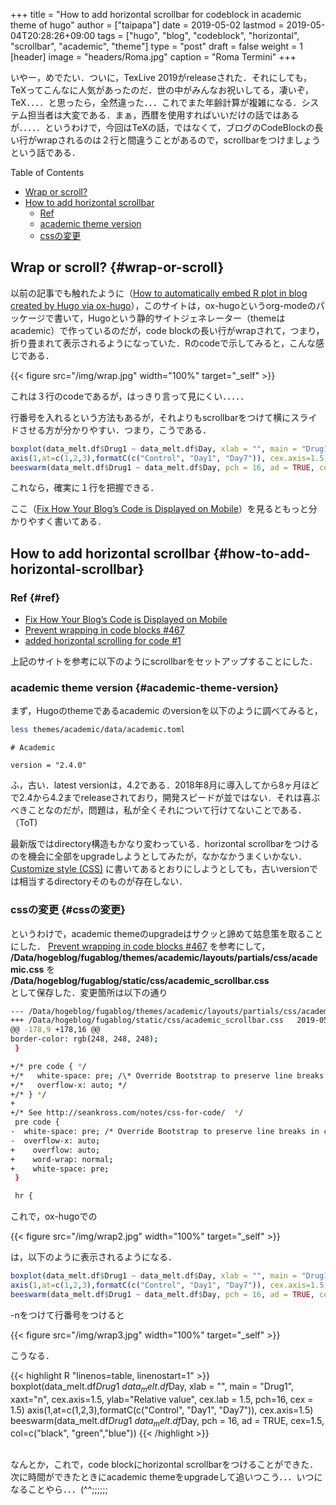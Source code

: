 +++
title = "How to add horizontal scrollbar for codeblock in academic theme of hugo"
author = ["taipapa"]
date = 2019-05-02
lastmod = 2019-05-04T20:28:26+09:00
tags = ["hugo", "blog", "codeblock", "horizontal", "scrollbar", "academic", "theme"]
type = "post"
draft = false
weight = 1
[header]
  image = "headers/Roma.jpg"
  caption = "Roma Termini"
+++

いやー，めでたい．ついに，TexLive 2019がreleaseされた．それにしても，TeXってこんなに人気があったのだ．世の中がみんなお祝いしてる，凄いぞ，TeX．．．．と思ったら，全然違った．．．これでまた年齢計算が複雑になる．システム担当者は大変である．まぁ，西暦を使用すればいいだけの話ではあるが．．．．．というわけで，今回はTeXの話，ではなくて，ブログのCodeBlockの長い行がwrapされるのは２行と間違うことがあるので，scrollbarをつけましょうという話である．

<div class="ox-hugo-toc toc">
<div></div>

<div class="heading">Table of Contents</div>

- [Wrap or scroll?](#wrap-or-scroll)
- [How to add horizontal scrollbar](#how-to-add-horizontal-scrollbar)
    - [Ref](#ref)
    - [academic theme version](#academic-theme-version)
    - [cssの変更](#cssの変更)

</div>
<!--endtoc-->


## Wrap or scroll? {#wrap-or-scroll}

以前の記事でも触れたように（[How to automatically embed R plot in blog created by Hugo via ox-hugo](../embedrplotinblog)），このサイトは，ox-hugoというorg-modeのパッケージで書いて，Hugoという静的サイトジェネレーター（themeはacademic）で作っているのだが，code blockの長い行がwrapされて，つまり，折り畳まれて表示されるようになっていた．Rのcodeで示してみると，こんな感じである．

{{< figure src="/img/wrap.jpg" width="100%" target="_self" >}}

これは３行のcodeであるが，はっきり言って見にくい．．．．．　

行番号を入れるという方法もあるが，それよりもscrollbarをつけて横にスライドさせる方が分かりやすい．つまり，こうである．

```R
boxplot(data_melt.df$Drug1 ~ data_melt.df$Day, xlab = "", main = "Drug1", xaxt="n", cex.axis=1.5, ylab="Relative value", cex.lab = 1.5, pch=16, cex = 1.5)
axis(1,at=c(1,2,3),formatC(c("Control", "Day1", "Day7")), cex.axis=1.5)
beeswarm(data_melt.df$Drug1 ~ data_melt.df$Day, pch = 16, ad = TRUE, cex=1.5, col=c("black", "green","blue"))
```

これなら，確実に１行を把握できる．

ここ（[Fix How Your Blog’s Code is Displayed on Mobile](http://seankross.com/notes/css-for-code/)）を見るともっと分かりやすく書いてある．


## How to add horizontal scrollbar {#how-to-add-horizontal-scrollbar}


### Ref {#ref}

-   [Fix How Your Blog’s Code is Displayed on Mobile](http://seankross.com/notes/css-for-code/)
-   [Prevent wrapping in code blocks #467](https://github.com/gcushen/hugo-academic/issues/467)
-   [added horizontal scrolling for code #1](https://github.com/ShanEllis/ShanEllis.github.io/pull/1/commits/35c0f3064d3ec2d7b6e35790448994bdb1233f79)

上記のサイトを参考に以下のようにscrollbarをセットアップすることにした．


### academic theme version {#academic-theme-version}

まず，Hugoのthemeであるacademic のversionを以下のように調べてみると，

```bash
less themes/academic/data/academic.toml
```

```text
# Academic

version = "2.4.0"
```

ふ，古い．latest versionは，4.2である．2018年8月に導入してから8ヶ月ほどで2.4から4.2までreleaseされており，開発スピードが並ではない．それは喜ぶべきことなのだが，問題は，私が全くそれについて行けてないことである．（ToT)

最新版ではdirectory構造もかなり変わっている．horizontal scrollbarをつけるのを機会に全部をupgradeしようとしてみたが，なかなかうまくいかない．[Customize style (CSS)](https://sourcethemes.com/academic/docs/customization/#customize-style-css) に書いてあるとおりにしようとしても，古いversionでは相当するdirectoryそのものが存在しない．


### cssの変更 {#cssの変更}

というわけで，academic themeのupgradeはサクッと諦めて姑息策を取ることにした． [Prevent wrapping in code blocks #467](https://github.com/gcushen/hugo-academic/issues/467) を参考にして，<br />
**/Data/hogeblog/fugablog/themes/academic/layouts/partials/css/academic.css**
を <br />
**/Data/hogeblog/fugablog/static/css/academic\_scrollbar.css**  <br />
として保存した．変更箇所は以下の通り

```sh
--- /Data/hogeblog/fugablog/themes/academic/layouts/partials/css/academic.css	2018-08-16 00:55:10.000000000 +0900
+++ /Data/hogeblog/fugablog/static/css/academic_scrollbar.css	2019-05-02 00:05:10.000000000 +0900
@@ -178,9 +178,16 @@
border-color: rgb(248, 248, 248);
 }

+/* pre code { */
+/*   white-space: pre; /\* Override Bootstrap to preserve line breaks in code. *\/ */
+/*   overflow-x: auto; */
+/* } */
+
+/* See http://seankross.com/notes/css-for-code/  */
 pre code {
-  white-space: pre; /* Override Bootstrap to preserve line breaks in code. */
-  overflow-x: auto;
+    overflow: auto;
+    word-wrap: normal;
+    white-space: pre;
 }

 hr {
```

これで，ox-hugoでの

{{< figure src="/img/wrap2.jpg" width="100%" target="_self" >}}

は，以下のように表示されるようになる．

```R
boxplot(data_melt.df$Drug1 ~ data_melt.df$Day, xlab = "", main = "Drug1", xaxt="n", cex.axis=1.5, ylab="Relative value", cex.lab = 1.5, pch=16, cex = 1.5)
axis(1,at=c(1,2,3),formatC(c("Control", "Day1", "Day7")), cex.axis=1.5)
beeswarm(data_melt.df$Drug1 ~ data_melt.df$Day, pch = 16, ad = TRUE, cex=1.5, col=c("black", "green","blue"))
```

-nをつけて行番号をつけると

{{< figure src="/img/wrap3.jpg" width="100%" target="_self" >}}

こうなる．

{{< highlight R "linenos=table, linenostart=1" >}}
boxplot(data_melt.df$Drug1 ~ data_melt.df$Day, xlab = "", main = "Drug1", xaxt="n", cex.axis=1.5, ylab="Relative value", cex.lab = 1.5, pch=16, cex = 1.5)
axis(1,at=c(1,2,3),formatC(c("Control", "Day1", "Day7")), cex.axis=1.5)
beeswarm(data_melt.df$Drug1 ~ data_melt.df$Day, pch = 16, ad = TRUE, cex=1.5, col=c("black", "green","blue"))
{{< /highlight >}}

<br />
   なんとか，これで，code blockにhorizontal scrollbarをつけることができた．次に時間ができたときにacademic themeをupgradeして追いつこう．．．いつになることやら．．．(^^;;;;;;
